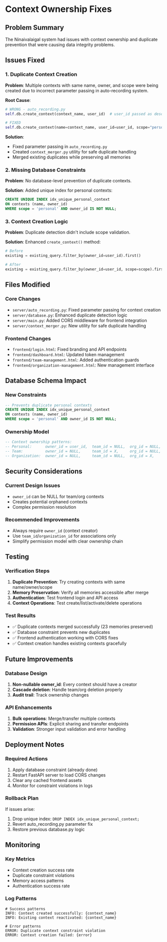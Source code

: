 # Context Ownership Fixes

## Problem Summary
The Ninaivalaigal system had issues with context ownership and duplicate prevention that were causing data integrity problems.

## Issues Fixed

### 1. Duplicate Context Creation
**Problem**: Multiple contexts with same name, owner, and scope were being created due to incorrect parameter passing in auto-recording system.

**Root Cause**:
```python
# WRONG - auto_recording.py
self.db.create_context(context_name, user_id)  # user_id passed as description

# FIXED
self.db.create_context(name=context_name, user_id=user_id, scope="personal")
```

**Solution**:
- Fixed parameter passing in `auto_recording.py`
- Created `context_merger.py` utility for safe duplicate handling
- Merged existing duplicates while preserving all memories

### 2. Missing Database Constraints
**Problem**: No database-level prevention of duplicate contexts.

**Solution**: Added unique index for personal contexts:
```sql
CREATE UNIQUE INDEX idx_unique_personal_context
ON contexts (name, owner_id)
WHERE scope = 'personal' AND owner_id IS NOT NULL;
```

### 3. Context Creation Logic
**Problem**: Duplicate detection didn't include scope validation.

**Solution**: Enhanced `create_context()` method:
```python
# Before
existing = existing_query.filter_by(owner_id=user_id).first()

# After
existing = existing_query.filter_by(owner_id=user_id, scope=scope).first()
```

## Files Modified

### Core Changes
- `server/auto_recording.py`: Fixed parameter passing for context creation
- `server/database.py`: Enhanced duplicate detection logic
- `server/main.py`: Added CORS middleware for frontend integration
- `server/context_merger.py`: New utility for safe duplicate handling

### Frontend Changes
- `frontend/login.html`: Fixed branding and API endpoints
- `frontend/dashboard.html`: Updated token management
- `frontend/team-management.html`: Added authentication guards
- `frontend/organization-management.html`: New management interface

## Database Schema Impact

### New Constraints
```sql
-- Prevents duplicate personal contexts
CREATE UNIQUE INDEX idx_unique_personal_context
ON contexts (name, owner_id)
WHERE scope = 'personal' AND owner_id IS NOT NULL;
```

### Ownership Model
```sql
-- Context ownership patterns:
-- Personal:      owner_id = user_id,  team_id = NULL,  org_id = NULL, scope = 'personal'
-- Team:          owner_id = NULL,     team_id = X,     org_id = NULL, scope = 'team'
-- Organization:  owner_id = NULL,     team_id = NULL,  org_id = X,    scope = 'organization'
```

## Security Considerations

### Current Design Issues
- `owner_id` can be NULL for team/org contexts
- Creates potential orphaned contexts
- Complex permission resolution

### Recommended Improvements
- Always require `owner_id` (context creator)
- Use `team_id`/`organization_id` for associations only
- Simplify permission model with clear ownership chain

## Testing

### Verification Steps
1. **Duplicate Prevention**: Try creating contexts with same name/owner/scope
2. **Memory Preservation**: Verify all memories accessible after merge
3. **Authentication**: Test frontend login and API access
4. **Context Operations**: Test create/list/activate/delete operations

### Test Results
- ✅ Duplicate contexts merged successfully (23 memories preserved)
- ✅ Database constraint prevents new duplicates
- ✅ Frontend authentication working with CORS fixes
- ✅ Context creation handles existing contexts gracefully

## Future Improvements

### Database Design
1. **Non-nullable owner_id**: Every context should have a creator
2. **Cascade deletion**: Handle team/org deletion properly
3. **Audit trail**: Track ownership changes

### API Enhancements
1. **Bulk operations**: Merge/transfer multiple contexts
2. **Permission APIs**: Explicit sharing and transfer endpoints
3. **Validation**: Stronger input validation and error handling

## Deployment Notes

### Required Actions
1. Apply database constraint (already done)
2. Restart FastAPI server to load CORS changes
3. Clear any cached frontend assets
4. Monitor for constraint violations in logs

### Rollback Plan
If issues arise:
1. Drop unique index: `DROP INDEX idx_unique_personal_context;`
2. Revert auto_recording.py parameter fix
3. Restore previous database.py logic

## Monitoring

### Key Metrics
- Context creation success rate
- Duplicate constraint violations
- Memory access patterns
- Authentication success rate

### Log Patterns
```
# Success patterns
INFO: Context created successfully: {context_name}
INFO: Existing context reactivated: {context_name}

# Error patterns
ERROR: Duplicate context constraint violation
ERROR: Context creation failed: {error}
```
